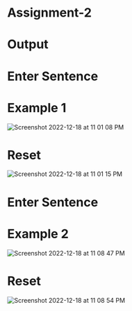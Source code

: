 # Assignment-2
# Output

# Enter Sentence
# Example 1
![Screenshot 2022-12-18 at 11 01 08 PM](https://user-images.githubusercontent.com/47717448/208311309-db46a439-5c8c-4fba-95cd-9b0c354b56b0.png)

# Reset
![Screenshot 2022-12-18 at 11 01 15 PM](https://user-images.githubusercontent.com/47717448/208311333-f35a104f-20fe-4034-bed9-298899eaf48e.png)


# Enter Sentence
# Example 2
![Screenshot 2022-12-18 at 11 08 47 PM](https://user-images.githubusercontent.com/47717448/208311565-b797c98b-c90c-4cf5-a238-66cf1265f1f2.png)


# Reset
![Screenshot 2022-12-18 at 11 08 54 PM](https://user-images.githubusercontent.com/47717448/208311593-b4fbd5a9-1a18-4b89-ab63-3c91303572f8.png)

